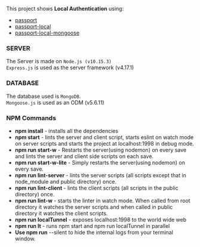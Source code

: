 
This project shows **Local Authentication** using:
- [passport](http://www.passportjs.org/)
- [passport-local](http://www.passportjs.org/packages/passport-local/)
- [passport-local-mongoose](https://github.com/saintedlama/passport-local-mongoose)

### SERVER

The Server is made on `Node.js (v10.15.3)`
<br/>
`Express.js` is used as the server framework (v4.17.1)

### DATABASE

The database used is `MongoDB`.
<br/>
`Mongoose.js` is used as an ODM (v5.6.11)

### NPM Commands

- **npm install** - installs all the dependencies
- **npm start** - lints the server and client script, starts eslint on watch mode on server scripts and starts the project at localhost:1998 in debug mode.
- **npm run start-w** - Restarts the server(using nodemon) on every save and lints the server and client side scripts on each save.
- **npm run start-w-lite** - Simply restarts the server(using nodemon) on every save.
- **npm run lint-server** - lints the server scripts (all scripts except that in node_module and public directory) once.
- **npm run lint-client** - lints the client scripts (all scripts in the public directory) once.
- **npm run lint-w** - starts the linter in watch mode. When called from root directory it watches the server scripts and when called in public directory it watches the client scripts.
- **npm run localTunnel** - exposes localhost:1998 to the world wide web
- **npm run lt** - runs npm start and npm run localTunnel in parallel
- **Use npm run** --silent <your-script> to hide the internal logs from your terminal window.
